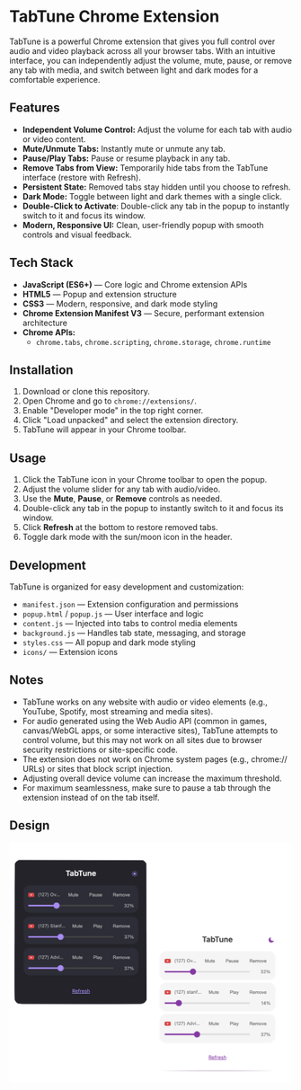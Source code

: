 # TabTune Chrome Extension

TabTune is a powerful Chrome extension that gives you full control over audio and video playback across all your browser tabs. With an intuitive interface, you can independently adjust the volume, mute, pause, or remove any tab with media, and switch between light and dark modes for a comfortable experience.

## Features

- **Independent Volume Control:** Adjust the volume for each tab with audio or video content.
- **Mute/Unmute Tabs:** Instantly mute or unmute any tab.
- **Pause/Play Tabs:** Pause or resume playback in any tab.
- **Remove Tabs from View:** Temporarily hide tabs from the TabTune interface (restore with Refresh).
- **Persistent State:** Removed tabs stay hidden until you choose to refresh.
- **Dark Mode:** Toggle between light and dark themes with a single click.
- **Double-Click to Activate**: Double-click any tab in the popup to instantly switch to it and focus its window.
- **Modern, Responsive UI:** Clean, user-friendly popup with smooth controls and visual feedback.

## Tech Stack

- **JavaScript (ES6+)** — Core logic and Chrome extension APIs
- **HTML5** — Popup and extension structure
- **CSS3** — Modern, responsive, and dark mode styling
- **Chrome Extension Manifest V3** — Secure, performant extension architecture
- **Chrome APIs:**
  - `chrome.tabs`, `chrome.scripting`, `chrome.storage`, `chrome.runtime`

## Installation

1. Download or clone this repository.
2. Open Chrome and go to `chrome://extensions/`.
3. Enable "Developer mode" in the top right corner.
4. Click "Load unpacked" and select the extension directory.
5. TabTune will appear in your Chrome toolbar.

## Usage

1. Click the TabTune icon in your Chrome toolbar to open the popup.
2. Adjust the volume slider for any tab with audio/video.
3. Use the **Mute**, **Pause**, or **Remove** controls as needed. 
4. Double-click any tab in the popup to instantly switch to it and focus its window.
5. Click **Refresh** at the bottom to restore removed tabs.
6. Toggle dark mode with the sun/moon icon in the header.

## Development

TabTune is organized for easy development and customization:

- `manifest.json` — Extension configuration and permissions
- `popup.html` / `popup.js` — User interface and logic
- `content.js` — Injected into tabs to control media elements
- `background.js` — Handles tab state, messaging, and storage
- `styles.css` — All popup and dark mode styling
- `icons/` — Extension icons 

## Notes

- TabTune works on any website with audio or video elements (e.g., YouTube, Spotify, most streaming and media sites).
- For audio generated using the Web Audio API (common in games, canvas/WebGL apps, or some interactive sites), TabTune attempts to control volume, but this may not work on all sites due to browser security restrictions or site-specific code.
- The extension does not work on Chrome system pages (e.g., chrome:// URLs) or sites that block script injection.
- Adjusting overall device volume can increase the maximum threshold.
- For maximum seamlessness, make sure to pause a tab through the extension instead of on the tab itself.

## Design

![TabTune Design](icons/tabtunedesign.png)


